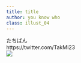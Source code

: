 ```yaml
---
title: title
author: you know who
class: illust_04
---
```




<div class="page-header">
<div class="illust-author">たちばん</div>
<div class="social">https://twitter.com/TakMi23</div>
</div>
<div class="illust-image-page-left">
<img src="image/illust-tachiban_a.jpg" />
</div>
<!-- <div class='illust-message'>目覚めの朝</div> -->